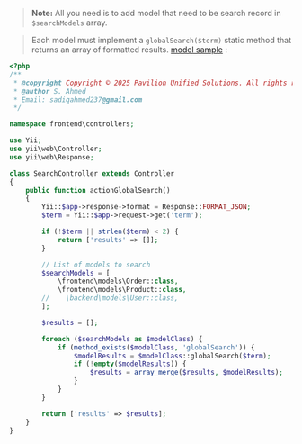 > **Note:** All you need is to add model that need to be search record in `$searchModels` array. 

> Each model must implement a `globalSearch($term)` static method that returns an array of formatted results. [model sample](madel_sample.md) :
```php
<?php
/**
 * @copyright Copyright © 2025 Pavilion Unified Solutions. All rights reserved.
 * @author S. Ahmed
 * Email: sadiqahmed237@gmail.com
 */

namespace frontend\controllers;

use Yii;
use yii\web\Controller;
use yii\web\Response;

class SearchController extends Controller
{
    public function actionGlobalSearch()
    {
        Yii::$app->response->format = Response::FORMAT_JSON;
        $term = Yii::$app->request->get('term');

        if (!$term || strlen($term) < 2) {
            return ['results' => []];
        }

        // List of models to search
        $searchModels = [
            \frontend\models\Order::class,
            \frontend\models\Product::class,
        //    \backend\models\User::class,
        ];

        $results = [];

        foreach ($searchModels as $modelClass) {
            if (method_exists($modelClass, 'globalSearch')) {
                $modelResults = $modelClass::globalSearch($term);
                if (!empty($modelResults)) {
                    $results = array_merge($results, $modelResults);
                }
            }
        }

        return ['results' => $results];
    }
}

```